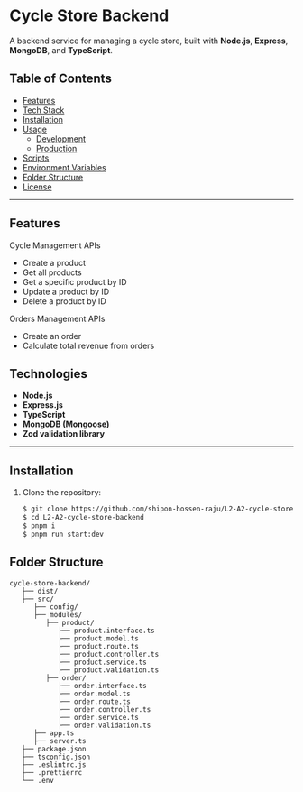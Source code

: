 # Cycle Store Backend

A backend service for managing a cycle store, built with **Node.js**, **Express**, **MongoDB**, and **TypeScript**.

## Table of Contents

- [Features](#features)
- [Tech Stack](#tech-stack)
- [Installation](#installation)
- [Usage](#usage)
  - [Development](#development)
  - [Production](#production)
- [Scripts](#scripts)
- [Environment Variables](#environment-variables)
- [Folder Structure](#folder-structure)
- [License](#license)

---

## Features

Cycle Management APIs

- Create a product
- Get all products
- Get a specific product by ID
- Update a product by ID
- Delete a product by ID

Orders Management APIs

- Create an order
- Calculate total revenue from orders

## Technologies

- **Node.js**
- **Express.js**
- **TypeScript**
- **MongoDB (Mongoose)**
- **Zod validation library**

---

## Installation

1. Clone the repository:
   ```bash
   $ git clone https://github.com/shipon-hossen-raju/L2-A2-cycle-store-backend.git
   $ cd L2-A2-cycle-store-backend
   $ pnpm i
   $ pnpm run start:dev
   ```

## Folder Structure

```
cycle-store-backend/
   ├── dist/
   ├── src/
      ├── config/
      ├── modules/
         ├── product/
            ├── product.interface.ts
            ├── product.model.ts
            ├── product.route.ts
            ├── product.controller.ts
            ├── product.service.ts
            ├── product.validation.ts
         ├── order/
            ├── order.interface.ts
            ├── order.model.ts
            ├── order.route.ts
            ├── order.controller.ts
            ├── order.service.ts
            ├── order.validation.ts
      ├── app.ts
      ├── server.ts
   ├── package.json
   ├── tsconfig.json
   ├── .eslintrc.js
   ├── .prettierrc
   └── .env
```
